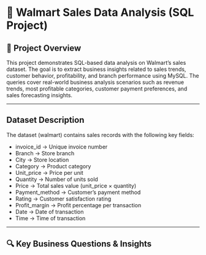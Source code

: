 # 🛒 Walmart Sales Data Analysis (SQL Project)

## 🎯 Project Overview
This project demonstrates SQL-based data analysis on Walmart’s sales dataset. The goal is to extract business insights related to sales trends, customer behavior, profitability, and branch performance using MySQL. 
The queries cover real-world business analysis scenarios such as revenue trends, most profitable categories, customer payment preferences, and sales forecasting insights.

---

## Dataset Description
The dataset (walmart) contains sales records with the following key fields:
- invoice_id → Unique invoice number
- Branch → Store branch
- City → Store location
- Category → Product category
- Unit_price → Price per unit
- Quantity → Number of units sold
- Price → Total sales value (unit_price × quantity)
- Payment_method → Customer’s payment method
- Rating → Customer satisfaction rating
- Profit_margin → Profit percentage per transaction
- Date → Date of transaction
- Time → Time of transaction

---

## 🔍 Key Business Questions & Insights











